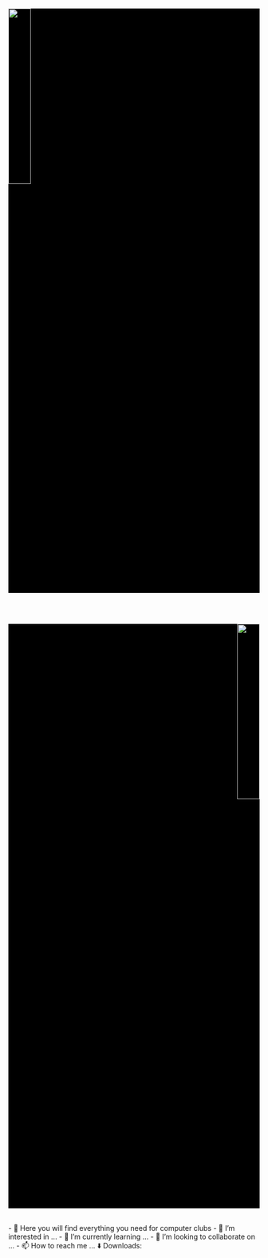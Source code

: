 <br>
<p align='left'  style='background:black;' >
  <img src="https://thumbs.gfycat.com/ActiveGloomyGuernseycow-size_restricted.gif" style="width: 30%" >
</p>
</br><br>
<p align='right'  style='background:black;' >
  <img src="https://thumbs.gfycat.com/ActiveGloomyGuernseycow-size_restricted.gif" style="width: 30%" >
</p>
</br>
- 👋 Here you will find everything you need for computer clubs
- 👀 I’m interested in ...
- 🌱 I’m currently learning ...
- 💞️ I’m looking to collaborate on ...
- 📫 How to reach me ...
⬇️ Downloads:
<!---
meteor2024/meteor2024 is a ✨ special ✨ repository because its `README.md` (this file) appears on your GitHub profile.
You can click the Preview link to take a look at your changes.
--->
